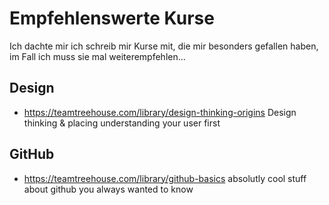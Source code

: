 # Empfehlenswerte Kurse

Ich dachte mir ich schreib mir Kurse mit, die mir besonders gefallen haben, im Fall ich muss sie mal weiterempfehlen...

## Design
  - https://teamtreehouse.com/library/design-thinking-origins Design thinking & placing understanding your user first

## GitHub
  - https://teamtreehouse.com/library/github-basics absolutly cool stuff about github you always wanted to know

